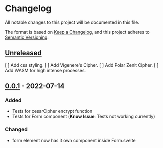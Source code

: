 # Changelog
All notable changes to this project will be documented in this file.

The format is based on [Keep a Changelog](https://keepachangelog.com/en/1.0.0/),
and this project adheres to [Semantic Versioning](https://semver.org/spec/v2.0.0.html).

## [Unreleased]
 [ ] Add css styling.
 [ ] Add Vigenere's Cipher.
 [ ] Add Polar Zenit Cipher.
 [ ] Add WASM for high intense processes.

## [0.0.1] - 2022-07-14

### Added
- Tests for cesarCipher encrypt function
- Tests for Form component (**Know Issue**: Tests not working currently)

### Changed
- form element now has it own component inside Form.svelte


[Unreleased]: https://github.com/caio-bernardo/CipherApp/compare/v0.0.1...HEAD
[0.0.1]: https://github.com/caio-bernardo/CipherApp/releases/tag/v0.0.1